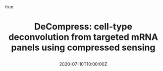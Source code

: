 ---
all_day: false
authors: []
date: "2020-07-10T10:00:00Z"
date_end: "2020-07-10T11:00:00Z"
event: UNC CompMed Research in Progress
event_url: https://www.iscb.org/cms_addon/conferences/ismb2020/tracks/varicosi
featured: true
publishDate: "2020-06-16T10:35:00Z"
location: Chapel Hill, NC, USA
math: true
links:
- icon: twitter
  icon_pack: fab
  name: Follow
  url: https://twitter.com/bhattac_a_bt
slides:
summary: Presentation at UNC Computational Medicine Research in Progress Seminar Series
tags: []
title: >
  DeCompress: cell-type deconvolution from targeted mRNA panels using compressed sensing
url_code: ""
url_pdf: ""
url_slides: "https://drive.google.com/file/d/19ecyWIvrYV8YaZBwsNAxZUZjb2EgPSeM/view?usp=sharing"
url_video: ""
---